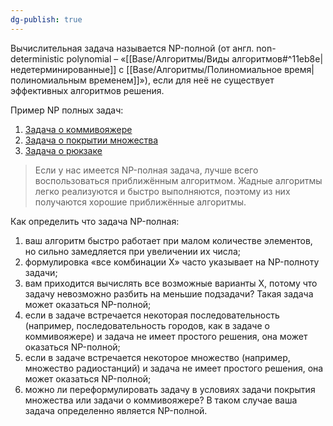 ```yaml
---
dg-publish: true
---
```


Вычислительная задача называется NP-полной (от англ. non-deterministic polynomial – «[[Base/Алгоритмы/Виды алгоритмов#^11eb8e\|недетерминированные]] с [[Base/Алгоритмы/Полиномиальное время\|полиномиальным временем]]»), если для неё не существует эффективных алгоритмов решения.


Пример NP полных задач:
1. [Задача о коммивояжере](obsidian://open?vault=ObsidianC%23&file=Base%2F%D0%90%D0%BB%D0%B3%D0%BE%D1%80%D0%B8%D1%82%D0%BC%D1%8B%2F%D0%97%D0%B0%D0%B4%D0%B0%D1%87%D0%B0%20%D0%BE%20%D0%BA%D0%BE%D0%BC%D0%BC%D0%B8%D0%B2%D0%BE%D1%8F%D0%B6%D0%B5%D1%80%D0%B5)
2. [Задача о покрытии множества](obsidian://open?vault=ObsidianC%23&file=Base%2F%D0%90%D0%BB%D0%B3%D0%BE%D1%80%D0%B8%D1%82%D0%BC%D1%8B%2F%D0%97%D0%B0%D0%B4%D0%B0%D1%87%D0%B0%20%D0%BE%20%D0%BF%D0%BE%D0%BA%D1%80%D1%8B%D1%82%D0%B8%D0%B8%20%D0%BC%D0%BD%D0%BE%D0%B6%D0%B5%D1%81%D1%82%D0%B2%D0%B0)
3. [Задача о рюкзаке](obsidian://open?vault=ObsidianC%23&file=Base%2F%D0%90%D0%BB%D0%B3%D0%BE%D1%80%D0%B8%D1%82%D0%BC%D1%8B%2F%D0%97%D0%B0%D0%B4%D0%B0%D1%87%D0%B0%20%D0%BE%20%D1%80%D1%8E%D0%BA%D0%B7%D0%B0%D0%BA%D0%B5)

> Если у нас имеется NP-полная задача, лучше всего воспользоваться приближённым алгоритмом. 
> Жадные алгоритмы легко реализуются и быстро выполняются, поэтому из них получаются хорошие приближённые алгоритмы.

Как определить что задача NP-полная:
1. ваш алгоритм быстро работает при малом количестве элементов, но  сильно замедляется при увеличении их числа;  
2. формулировка «все комбинации Х» часто указывает на NP-полноту задачи;  
3. вам приходится вычислять все возможные варианты Х, потому что задачу невозможно разбить на меньшие подзадачи? Такая задача может оказаться NP-полной;  
4. если в задаче встречается некоторая последовательность (например, последовательность городов, как в задаче о коммивояжере) и задача не имеет простого решения, она может оказаться NP-полной;  
5. если в задаче встречается некоторое множество (например, множество радиостанций) и задача не имеет простого решения, она может оказаться NP-полной;  
6. можно ли переформулировать задачу в условиях задачи покрытия  множества или задачи о коммивояжере? В таком случае ваша задача определенно является NP-полной.



